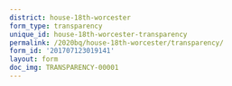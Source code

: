 ```yaml
---
district: house-18th-worcester
form_type: transparency
unique_id: house-18th-worcester-transparency
permalink: /2020bq/house-18th-worcester/transparency/
form_id: '201707123019141'
layout: form
doc_img: TRANSPARENCY-00001
---
```

